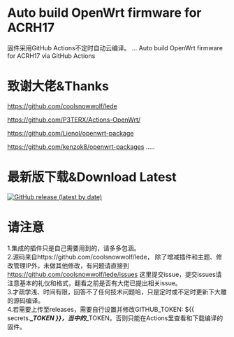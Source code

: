 # Auto build OpenWrt firmware for ACRH17
固件采用GitHub Actions不定时自动云编译。  ...
Auto build OpenWrt firmware for ACRH17 via GitHub Actions

# 致谢大佬&Thanks

https://github.com/coolsnowwolf/lede

https://github.com/P3TERX/Actions-OpenWrt/

https://github.com/Lienol/openwrt-package

https://github.com/kenzok8/openwrt-packages
.....

# 最新版下载&Download Latest
[![GitHub release (latest by date)](https://img.shields.io/github/v/release/leopardciaw/D2?style=for-the-badge&label=Download)](https://github.com/leopardciaw/D2/releases/latest)


# 请注意
1.集成的插件只是自己需要用到的，请多多包涵。  
2.源码来自https://github.com/coolsnowwolf/lede， 除了增减插件和主题、修改管理IP外，未做其他修改，有问题请直接到 https://github.com/coolsnowwolf/lede/issues 这里提交issue，提交issues请注意基本的礼仪和格式，翻看之前是否有大佬已提出相关issue。  
3.才疏学浅、时间有限，回答不了任何技术问题哈，只是定时或不定时更新下大雕的源码编译。  
4.若需要上传至releases，需要自行设置并修改GITHUB_TOKEN: ${{ secrets.***_TOKEN }}，当中的***_TOKEN。否则只能在Actions里查看和下载编译的固件。  
